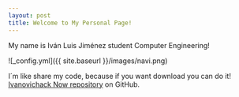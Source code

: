 ```yaml
---
layout: post
title: Welcome to My Personal Page!
---
```


My name is Iván Luis Jiménez student Computer Engineering!

![_config.yml]({{ site.baseurl }}/images/navi.png)

I´m like share my code, because if you want download you can do it!
[Ivanovichack Now repository](https://github.com/Ivanovichack/) on GitHub.
